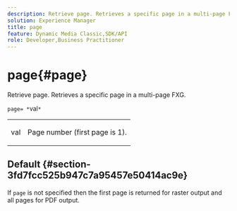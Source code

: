 ```yaml
---
description: Retrieve page. Retrieves a specific page in a multi-page FXG.
solution: Experience Manager
title: page
feature: Dynamic Media Classic,SDK/API
role: Developer,Business Practitioner
---
```


# page{#page}

Retrieve page. Retrieves a specific page in a multi-page FXG.

 `page= *`val`*`

<table id="simpletable_E92560F812B64A36A3D108CA7DEED5AC"> 
 <tr class="strow"> 
  <td class="stentry"> <p><span class="codeph"> <span class="varname"> val</span></span> </p> </td> 
  <td class="stentry"> <p>Page number (first page is 1). </p></td> 
 </tr> 
</table>

## Default {#section-3fd7fcc525b947c7a95457e50414ac9e}

If `page` is not specified then the first page is returned for raster output and all pages for PDF output. 
